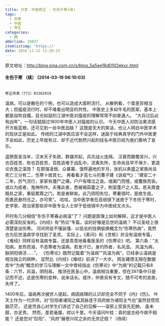 ```yaml
---
title: 分享：中医修正 - 冬伤于寒(续)
tags:
  - 伤寒
  - 中医
  - 养生
categories:
  - 摘
abbrlink: 19037
itemlistimg: 'https://'
date: 2016-11-22 11:20:23
---
```


原文地址：http://blog.sina.com.cn/s/blog_5a5ee16d0102ekxc.html

#### 冬伤于寒 （续） (2014-03-19 06:10:03)
                                                                         修正传真（771）03182919

温病，可以是散在的个例，也可以造成大面积流行。 从散例看，个案差异相当大；但瘟疫流行时，却不难看出明显的共性。 中医史上多如牛毛的医案，基本上都是自吹自擂，目光如鼠的江湖中医对瘟疫的理解常常不如普通人。 “大兵过后必有凶年”，一句话就超过1800年中医人对瘟疫的认识。 今天中医人对防治禽流感开方板蓝根，还可见到一丝中医血脉？ 这既是天大的笑话，也让人明白中医学术的现状正是如此。 传统的江湖中医应该不会这样，迷路于经典真学的门外中医更不会如此，历史上早就有过、却于近代勃然兴起的挂名中医已经为我们奏响了哀乐。  

遥祭医圣当年，汉末天子失政，群雄并起，兵灾战火连绵。 汉衰而魏蜀吴兴，兴也百姓苦、败也百姓苦，百姓逃难于战乱中，流离失所，生命尚且早不保夕，更遑论衣食之温饱？ 在那强凌弱、众暴寡、饿殍遍地的岁月，张机以素盛之家族尚且死亡三分有二，伤寒十居其七。 再看看才高七斗的曹子建《说疫气》：“建安二十二年，厉气流行，家家有僵尸之痛，户户有嚎泣之哀。或阖门而殪，或覆族而丧。或以为疫者，鬼神所作。夫罹此者，悉被褐茹藿之子，荆室蓬户之人耳。若夫鼎食殿处之家，重貂累蓐之门，若是者鲜矣。此乃阴阳失位，寒暑错时，是故生疫。 而愚民悬符压之，亦可笑”。 哈哈，当中医学者在高倍镜下迷惑于下冬伤于寒时，史学家、政治家那些非中医专业人士却于低倍镜中为中医经文点头。  

开时有几分相信“冬伤于寒春必病温”了？ 问题是医理上如何解释，这才是中医人必需深刻反省的。《内经》有“热论”专篇，谈的好像是后世的温病？ 不过圣经上很清楚是谈伤寒。 河间师徒不懂装懂、以低劣的伎俩偷换概念为“伤寒热病”，竟然也为后世温病学寻找到了圣灵。 实际上，《素问》和《灵枢》并没有温病专篇， 《难经》同样没有温病专篇，还是乖乖地看看医圣的《伤寒论》吧。 第六条：“太阳病，发热而渴，不恶寒者为温病。若发汗已，身灼热者，名风湿。 风温为病，脉阴阳俱浮……”。 《伤寒论》既然记载着“为温病”“风温为病”，已经承认温病是相当独立的病种， 显然比《内经》《难经》前进了一大步。 网友藏德无限在数据库中“为病”概念的学习与理解一文中曾经指出《伤寒论》中“为病”的记载只有8条：六节，风温，阴阳易。 推测在医圣心中，温病相当重要，但在397条中只是记而不述，这是伤寒的变种，说来话长。或许，仲景另有专文，随不可考的变故，失传了。  

1400年后，温病再次被世人提起，病因病理的认识却完全不同于《内》《伤》。 叶天士作为一代宗师，对“巨阳者诸阳之属其脉连于风府故为诸阳主气也”虽然目慌慌脑茫茫， 还是凭良心对学生们讲述了自己的见解——温邪上受首先犯肺。 虽未醇，亦足贵。 然而，差若毫厘，缪以千里。今天请问叶桂：真的是古经今病不相能？ 还是您对“巨阳”、“风府”展卷兴叹之余的无奈迂徊？（待续）  

